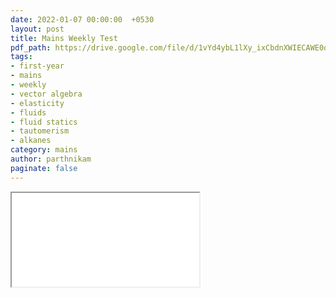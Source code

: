 ```yaml
---
date: 2022-01-07 00:00:00  +0530
layout: post
title: Mains Weekly Test
pdf_path: https://drive.google.com/file/d/1vYd4ybL1lXy_ixCbdnXWIECAWE0qStFi/preview?usp=sharing
tags: 
- first-year
- mains
- weekly
- vector algebra
- elasticity
- fluids
- fluid statics
- tautomerism
- alkanes
category: mains
author: parthnikam
paginate: false
---
```


<iframe class="embed-pdf" src="{{ page.pdf_path }}#toolbar=0" seamless="seamless" scrolling="no" style="overflow:hidden"></iframe>
